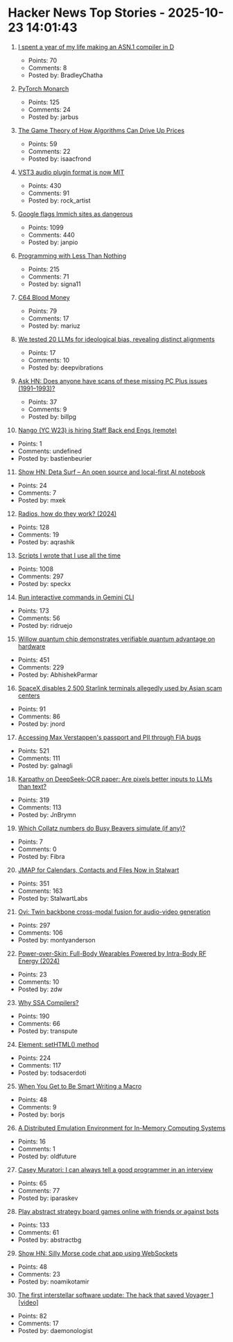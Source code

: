 # Hacker News Top Stories - 2025-10-23 14:01:43

1. [I spent a year of my life making an ASN.1 compiler in D](https://bradley.chatha.dev/blog/dlang-propaganda/asn1-compiler-in-d/)
   - Points: 70
   - Comments: 8
   - Posted by: BradleyChatha

2. [PyTorch Monarch](https://pytorch.org/blog/introducing-pytorch-monarch/)
   - Points: 125
   - Comments: 24
   - Posted by: jarbus

3. [The Game Theory of How Algorithms Can Drive Up Prices](https://www.quantamagazine.org/the-game-theory-of-how-algorithms-can-drive-up-prices-20251022/)
   - Points: 59
   - Comments: 22
   - Posted by: isaacfrond

4. [VST3 audio plugin format is now MIT](https://forums.steinberg.net/t/vst-3-8-0-sdk-released/1011988)
   - Points: 430
   - Comments: 91
   - Posted by: rock_artist

5. [Google flags Immich sites as dangerous](https://immich.app/blog/google-flags-immich-as-dangerous)
   - Points: 1099
   - Comments: 440
   - Posted by: janpio

6. [Programming with Less Than Nothing](https://joshmoody.org/blog/programming-with-less-than-nothing/)
   - Points: 215
   - Comments: 71
   - Posted by: signa11

7. [C64 Blood Money](https://lemmings.info/c64-blood-money/)
   - Points: 79
   - Comments: 17
   - Posted by: mariuz

8. [We tested 20 LLMs for ideological bias, revealing distinct alignments](https://anomify.ai/resources/articles/llm-bias)
   - Points: 17
   - Comments: 10
   - Posted by: deepvibrations

9. [Ask HN: Does anyone have scans of these missing PC Plus issues (1991–1993)?](undefined)
   - Points: 37
   - Comments: 9
   - Posted by: billpg

10. [Nango (YC W23) is hiring Staff Back end Engs (remote)](https://www.nango.dev/careers)
   - Points: 1
   - Comments: undefined
   - Posted by: bastienbeurier

11. [Show HN: Deta Surf – An open source and local-first AI notebook](https://github.com/deta/surf)
   - Points: 24
   - Comments: 7
   - Posted by: mxek

12. [Radios, how do they work? (2024)](https://lcamtuf.substack.com/p/radios-how-do-they-work)
   - Points: 128
   - Comments: 19
   - Posted by: aqrashik

13. [Scripts I wrote that I use all the time](https://evanhahn.com/scripts-i-wrote-that-i-use-all-the-time/)
   - Points: 1008
   - Comments: 297
   - Posted by: speckx

14. [Run interactive commands in Gemini CLI](https://developers.googleblog.com/en/say-hello-to-a-new-level-of-interactivity-in-gemini-cli/)
   - Points: 173
   - Comments: 56
   - Posted by: ridruejo

15. [Willow quantum chip demonstrates verifiable quantum advantage on hardware](https://blog.google/technology/research/quantum-echoes-willow-verifiable-quantum-advantage/)
   - Points: 451
   - Comments: 229
   - Posted by: AbhishekParmar

16. [SpaceX disables 2,500 Starlink terminals allegedly used by Asian scam centers](https://arstechnica.com/tech-policy/2025/10/starlink-blocks-2500-dishes-allegedly-used-by-myanmars-notorious-scam-centers/)
   - Points: 91
   - Comments: 86
   - Posted by: jnord

17. [Accessing Max Verstappen's passport and PII through FIA bugs](https://ian.sh/fia)
   - Points: 521
   - Comments: 111
   - Posted by: galnagli

18. [Karpathy on DeepSeek-OCR paper: Are pixels better inputs to LLMs than text?](https://twitter.com/karpathy/status/1980397031542989305)
   - Points: 319
   - Comments: 113
   - Posted by: JnBrymn

19. [Which Collatz numbers do Busy Beavers simulate (if any)?](https://gbragafibra.github.io/2025/10/16/collatz_ant11.html)
   - Points: 7
   - Comments: 0
   - Posted by: Fibra

20. [JMAP for Calendars, Contacts and Files Now in Stalwart](https://stalw.art/blog/jmap-collaboration/)
   - Points: 351
   - Comments: 163
   - Posted by: StalwartLabs

21. [Ovi: Twin backbone cross-modal fusion for audio-video generation](https://github.com/character-ai/Ovi)
   - Points: 297
   - Comments: 106
   - Posted by: montyanderson

22. [Power-over-Skin: Full-Body Wearables Powered by Intra-Body RF Energy (2024)](https://dl.acm.org/doi/10.1145/3654777.3676394)
   - Points: 23
   - Comments: 10
   - Posted by: zdw

23. [Why SSA Compilers?](https://mcyoung.xyz/2025/10/21/ssa-1/)
   - Points: 190
   - Comments: 66
   - Posted by: transpute

24. [Element: setHTML() method](https://developer.mozilla.org/en-US/docs/Web/API/Element/setHTML)
   - Points: 224
   - Comments: 117
   - Posted by: todsacerdoti

25. [When You Get to Be Smart Writing a Macro](https://tonsky.me/blog/hashp/)
   - Points: 48
   - Comments: 9
   - Posted by: borjs

26. [A Distributed Emulation Environment for In-Memory Computing Systems](https://www.arxiv.org/pdf/2510.08257)
   - Points: 16
   - Comments: 1
   - Posted by: oldfuture

27. [Casey Muratori: I can always tell a good programmer in an interview](https://www.gethopp.app/blog/how-to-conduct-good-programming-interviews)
   - Points: 65
   - Comments: 77
   - Posted by: iparaskev

28. [Play abstract strategy board games online with friends or against bots](https://abstractboardgames.com/)
   - Points: 133
   - Comments: 61
   - Posted by: abstractbg

29. [Show HN: Silly Morse code chat app using WebSockets](https://noamtamir.github.io/morwse/)
   - Points: 48
   - Comments: 23
   - Posted by: noamikotamir

30. [The first interstellar software update: The hack that saved Voyager 1 [video]](https://www.youtube.com/watch?v=p0K7u3B_8rY)
   - Points: 82
   - Comments: 17
   - Posted by: daemonologist

